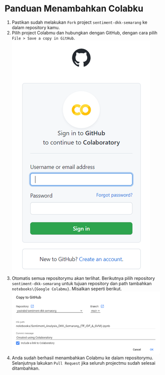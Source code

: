 # Panduan Menambahkan Colabku
1. Pastikan sudah melakukan `Fork` project `sentiment-dkk-semarang` ke dalam repository kamu.
2. Pilih project Colabmu dan hubungkan dengan GitHub, dengan cara pilih `File > Save a copy in GitHub`. 
![authorize](images/authorize_github.PNG)
3. Otomatis semua repositorymu akan terlihat. Berikutnya pilih repository `sentiment-dkk-semarang` untuk tujuan repository dan path tambahkan `notebooks\{Google Colabmu}`. Misalkan seperti berikut.
![save](images/save_colab.PNG)
4. Anda sudah berhasil menambahkan Colabmu ke dalam repositorymu. Selanjutnya lakukan `Pull Request` jika seluruh projectmu sudah selesai ditambahkan.
